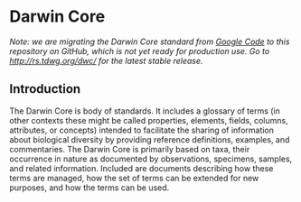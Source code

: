 # Darwin Core

*Note: we are migrating the Darwin Core standard from [Google Code](https://code.google.com/p/darwincore/) to this repository on GitHub, which is not yet ready for production use. Go to http://rs.tdwg.org/dwc/ for the latest stable release.*

## Introduction

The Darwin Core is body of standards. It includes a glossary of terms (in other contexts these might be called properties, elements, fields, columns, attributes, or concepts) intended to facilitate the sharing of information about biological diversity by providing reference definitions, examples, and commentaries. The Darwin Core is primarily based on taxa, their occurrence in nature as documented by observations, specimens, samples, and related information. Included are documents describing how these terms are managed, how the set of terms can be extended for new purposes, and how the terms can be used.
